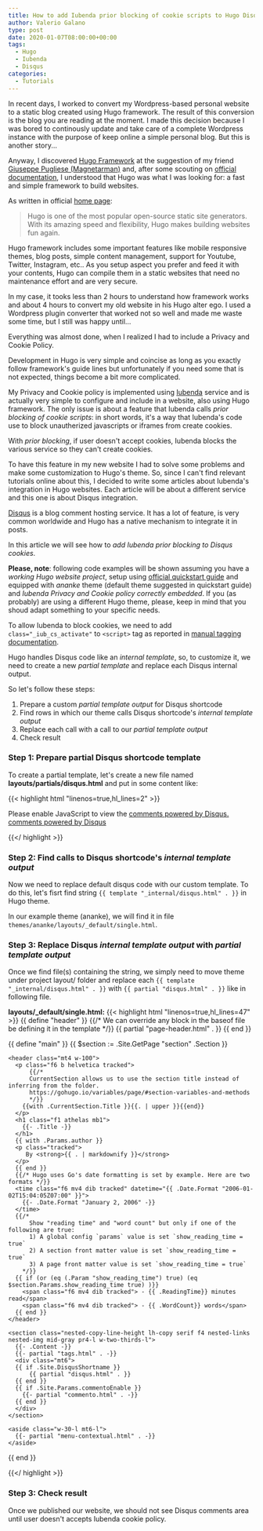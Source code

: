 ```yaml
---
title: How to add Iubenda prior blocking of cookie scripts to Hugo Disqus shortcode 
author: Valerio Galano
type: post
date: 2020-01-07T08:00:00+00:00
tags: 
  - Hugo
  - Iubenda
  - Disqus
categories:
  - Tutorials
---
```


In recent days, I worked to convert my Wordpress-based personal website to a static blog created using Hugo framework. The result of this conversion is the blog you are reading at the moment. I made this decision because I was bored to continously update and take care of a complete Wordpress instance with the purpose of keep online a simple personal blog. But this is another story...

Anyway, I discovered [Hugo Framework][1] at the suggestion of my friend [Giuseppe Pugliese (Magnetarman)][8] and, after some scouting on [official documentation][2], I understood that Hugo was what I was looking for: a fast and simple framework to build websites.

As written in official [home page][1]:

> Hugo is one of the most popular open-source static site generators. With its amazing speed and flexibility, Hugo makes building websites fun again.

Hugo framework includes some important features like mobile responsive themes, blog posts, simple content management, support for Youtube, Twitter, Instagram, etc.. As you setup aspect you prefer and feed it with your contents, Hugo can compile them in a static websites that need no maintenance effort and are very secure.

In my case, it tooks less than 2 hours to understand how framework works and about 4 hours to convert my old website in his Hugo alter ego. I used a Wordpress plugin converter that worked not so well and made me waste some time, but I still was happy until...

Everything was almost done, when I realized I had to include a Privacy and Cookie Policy.

Development in Hugo is very simple and coincise as long as you exactly follow framework's guide lines but unfortunately if you need some that is not expected, things become a bit more complicated.

My Privacy and Cookie policy is implemented using [Iubenda][5] service and is actually very simple to configure and include in a website, also using Hugo framework. The only issue is about a feature that Iubenda calls _prior blocking of cookie scripts_: in short words, it's a way that Iubenda's code use to block unautherized javascripts or iframes from create cookies.

With *prior blocking*, if user doesn't accept cookies, Iubenda blocks the various service so they can't create cookies.

To have this feature in my new website I had to solve some problems and make some customization to Hugo's theme. So, since I can't find relevant tutorials online about this, I decided to write some articles about Iubenda's integration in Hugo websites. Each article will be about a different service and this one is about Disqus integration. 

[Disqus][7] is a blog comment hosting service. It has a lot of feature, is very common worldwide and Hugo has a native mechanism to integrate it in posts.

In this article we will see how to *add Iubenda prior blocking to Disqus cookies*.

**Please, note**: following code examples will be shown assuming you have a *working Hugo website project*, setup using [official quickstart guide][4] and equipped with *ananke* theme (default theme suggested in quickstart guide) and *Iubenda Privacy and Cookie policy correctly embedded*. If you (as probably) are using a different Hugo theme, please, keep in mind that you shoud adapt something to your specific needs.

To allow Iubenda to block cookies, we need to add `class="_iub_cs_activate"` to `<script>` tag as reported in [manual tagging documentation][6]. 

Hugo handles Disqus code like an _internal template_, so, to customize it, we need to create a new _partial template_ and replace each Disqus internal output.

So let's follow these steps:
1. Prepare a custom _partial template output_ for Disqus shortcode
2. Find rows in which our theme calls Disqus shortcode's _internal template output_
3. Replace each call with a call to our _partial template output_
4. Check result

### Step 1: Prepare partial Disqus shortcode template

To create a partial template, let's create a new file named **layouts/partials/disqus.html** and put in some content like:

{{< highlight html "linenos=true,hl_lines=2" >}}

<div id="disqus_thread"></div>
<script type="text/plain" class="_iub_cs_activate" data-iub-purposes="3">

(function() {
    // Don't ever inject Disqus on localhost--it creates unwanted
    // discussions from 'localhost:1313' on your Disqus account...
    if (window.location.hostname == "localhost")
        return;

    var dsq = document.createElement('script'); dsq.type = 'text/javascript'; dsq.async = true;
    var disqus_shortname = '{{ .Site.DisqusShortname }}';
    dsq.src = '//' + disqus_shortname + '.disqus.com/embed.js';
    (document.getElementsByTagName('head')[0] || document.getElementsByTagName('body')[0]).appendChild(dsq);
})();
</script>
<noscript>Please enable JavaScript to view the <a href="https://disqus.com/?ref_noscript">comments powered by Disqus.</a></noscript>
<a href="https://disqus.com/" class="dsq-brlink">comments powered by <span class="logo-disqus">Disqus</span></a>

{{</ highlight >}}

### Step 2: Find calls to Disqus shortcode's _internal template output_

Now we need to replace default disqus code with our custom template. To do this, let's fisrt find string `{{ template "_internal/disqus.html" . }}` in Hugo theme.

In our example theme (ananke), we will find it in file `themes/ananke/layouts/_default/single.html`.

### Step 3: Replace Disqus _internal template output_ with _partial template output_

Once we find file(s) containing the string, we simply need to move theme under project layout/ folder and replace each `{{ template "_internal/disqus.html" . }}` with `{{ partial "disqus.html" . }}` like in following file.

**layouts/_default/single.html:**
{{< highlight html "linenos=true,hl_lines=47" >}}
{{ define "header" }}
   {{/* We can override any block in the baseof file be defining it in the template */}}
  {{ partial "page-header.html" . }}
{{ end }}

{{ define "main" }}
  {{ $section := .Site.GetPage "section" .Section }}
  <article class="flex-l flex-wrap justify-between mw8 center ph3">

    <header class="mt4 w-100">
      <p class="f6 b helvetica tracked">
          {{/*
          CurrentSection allows us to use the section title instead of inferring from the folder.
          https://gohugo.io/variables/page/#section-variables-and-methods
          */}}
        {{with .CurrentSection.Title }}{{. | upper }}{{end}}
      </p>
      <h1 class="f1 athelas mb1">
        {{- .Title -}}
      </h1>
      {{ with .Params.author }}
      <p class="tracked">
         By <strong>{{ . | markdownify }}</strong>
      </p>
      {{ end }}
      {{/* Hugo uses Go's date formatting is set by example. Here are two formats */}}
      <time class="f6 mv4 dib tracked" datetime="{{ .Date.Format "2006-01-02T15:04:05Z07:00" }}">
        {{- .Date.Format "January 2, 2006" -}}
      </time>
      {{/*
          Show "reading time" and "word count" but only if one of the following are true:
          1) A global config `params` value is set `show_reading_time = true`
          2) A section front matter value is set `show_reading_time = true`
          3) A page front matter value is set `show_reading_time = true`
        */}}
      {{ if (or (eq (.Param "show_reading_time") true) (eq $section.Params.show_reading_time true) )}}
        <span class="f6 mv4 dib tracked"> - {{ .ReadingTime}} minutes read</span>
        <span class="f6 mv4 dib tracked"> - {{ .WordCount}} words</span>
      {{ end }}
    </header>

    <section class="nested-copy-line-height lh-copy serif f4 nested-links nested-img mid-gray pr4-l w-two-thirds-l">
      {{- .Content -}}
      {{- partial "tags.html" . -}}
      <div class="mt6">
      {{ if .Site.DisqusShortname }}
          {{ partial "disqus.html" . }}
      {{ end }}
      {{ if .Site.Params.commentoEnable }}
        {{- partial "commento.html" . -}}
      {{ end }}
      </div>
    </section>

    <aside class="w-30-l mt6-l">
      {{- partial "menu-contextual.html" . -}}
    </aside>

  </article>
{{ end }}

{{</ highlight >}}

### Step 3: Check result

Once we published our website, we should not see Disqus comments area until user doesn't accepts Iubenda cookie policy.

[1]: https://gohugo.io/
[2]: https://gohugo.io/documentation/
[3]: https://gohugo.io/templates/internal/
[4]: https://gohugo.io/getting-started/quick-start/
[5]: https://www.iubenda.com/
[6]: https://www.iubenda.com/en/help/3081-prior-blocking-of-cookie-scripts#manual-tagging
[7]: https://disqus.com/
[8]: https://www.magnetarman.com/